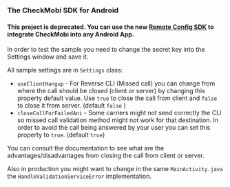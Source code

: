 
### The CheckMobi SDK for Android

#### This project is deprecated. You can use the new [Remote Config SDK][1] to integrate CheckMobi into any Android App.


In order to test the sample you need to change the secret key into the Settings window and save it.

All sample settings are in `Settings` class:

- `useClientHangup` - For Reverse CLI (Missed call) you can change from where the call should be closed (client or server) by changing 
this property default value. Use `true` to close the call from client and `false` to close it from server. (default `false` ) 
- `closeCallForFailedAni` - Some carriers might not send correctly the CLI so missed call validation method might not work for that destination. 
In order to avoid the call being answered by your user you can set this property to `true`. (default `true`)

You can consult the documentation to see what are the advantages/disadvantages from closing the call from client or server.

Also in production you might want to change in the same `MainActivity.java` the `HandleValidationServiceError` implementation.

[1]:https://github.com/checkmobi/remote-config-sdk-android
